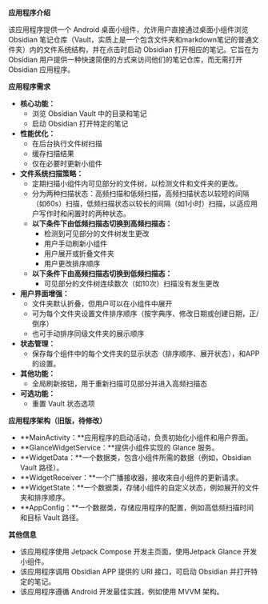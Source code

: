 **应用程序介绍**

该应用程序提供一个 Android 桌面小组件，允许用户直接通过桌面小组件浏览 Obsidian 笔记仓库（Vault，实质上是一个包含文件夹和markdown笔记的普通文件夹）内的文件系统结构，并在点击时启动 Obsidian 打开相应的笔记。它旨在为 Obsidian 用户提供一种快速简便的方式来访问他们的笔记仓库，而无需打开 Obsidian 应用程序。

**应用程序需求**

* **核心功能：**
    * 浏览 Obsidian Vault 中的目录和笔记
    * 启动 Obsidian 打开特定的笔记
* **性能优化：**
    * 在后台执行文件树扫描
    * 缓存扫描结果
    * 仅在必要时更新小组件
* **文件系统扫描策略：**
    * 定期扫描小组件内可见部分的文件树，以检测文件和文件夹的更改。
    * 分为两种扫描状态：高频扫描和低频扫描，高频扫描状态以较短的间隔（如60s）扫描，低频扫描状态以较长的间隔（如1小时）扫描，以适应用户写作时和闲置时的两种状态。
    * **以下条件下由低频扫描态切换到高频扫描态：**
        * 检测到可见部分的文件树发生更改
        * 用户手动刷新小组件
        * 用户展开或折叠文件夹
        * 用户更改排序顺序
    * **以下条件下由高频扫描态切换到低频扫描态：**
        * 可见部分的文件树连续数次（如10次）扫描没有发生更改
* **用户界面增强：**
    * 文件夹默认折叠，但用户可以在小组件中展开
    * 可为每个文件夹设置文件排序顺序（按字典序、修改日期或创建日期，正/倒序）
    * 也可手动排序同级文件夹的展示顺序
* **状态管理：**
    * 保存每个组件中的每个文件夹的显示状态（排序顺序、展开状态），和APP的设置。
* **其他功能：**
    * 全局刷新按钮，用于重新扫描可见部分并进入高频扫描态
* **可选功能：**
    * 重置 Vault 状态选项


**应用程序架构（旧版，待修改）**

* **MainActivity：**应用程序的启动活动，负责初始化小组件和用户界面。
* **GlanceWidgetService：**提供小组件实现的 Glance 服务。
* **WidgetData：**一个数据类，包含小组件所需的数据（例如，Obsidian Vault 路径）。
* **WidgetReceiver：**一个广播接收器，接收来自小组件的更新请求。
* **WidgetState：**一个数据类，存储小组件的自定义状态，例如展开的文件夹和排序顺序。
* **AppConfig：**一个数据类，存储应用程序的配置，例如高低频扫描时间和目标 Vault 路径。

**其他信息**

* 该应用程序使用 Jetpack Compose 开发主页面，使用Jetpack Glance 开发小组件。
* 该应用程序调用 Obsidian APP 提供的 URI 接口，可启动 Obsidian 并打开特定的笔记。
* 该应用程序遵循 Android 开发最佳实践，例如使用 MVVM 架构。